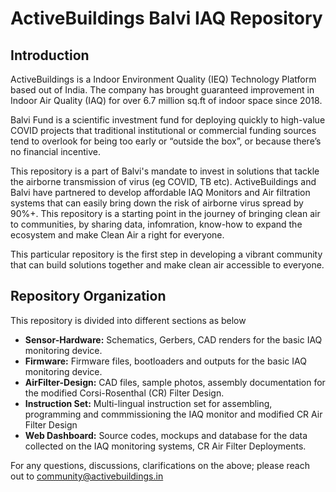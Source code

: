 
# ActiveBuildings Balvi IAQ Repository

## Introduction

ActiveBuildings is a Indoor Environment Quality (IEQ) Technology Platform based out of India. The company has brought guaranteed improvement in Indoor Air Quality (IAQ) for over 6.7 million sq.ft of indoor space since 2018.

Balvi Fund is a scientific investment fund for deploying quickly to high-value COVID projects that traditional institutional or commercial funding sources tend to overlook for being too early or “outside the box”, or because there’s no financial incentive. 

This repository is a part of Balvi's mandate to invest in solutions that tackle the airborne transmission of virus (eg COVID, TB etc). ActiveBuildings and Balvi have partnered to develop affordable IAQ Monitors and Air filtration systems that can easily bring down the risk of airborne virus spread by 90%+. This repository is a starting point in the journey of bringing clean air to communities, by sharing data, infomration, know-how to expand the ecosystem and make Clean Air a right for everyone.

This particular repository is the first step in developing a vibrant community that can build solutions together and make clean air accessible to everyone. 

## Repository Organization

This repository is divided into different sections as below

-  **Sensor-Hardware:** Schematics, Gerbers, CAD renders for the basic IAQ monitoring device.
-  **Firmware:** Firmware files, bootloaders and outputs for the basic IAQ monitoring device.
-  **AirFilter-Design:** CAD files, sample photos, assembly documentation for the modified Corsi-Rosenthal (CR) Filter Design.
-  **Instruction Set:** Multi-lingual instruction set for assembling, programming and commmissioning the IAQ monitor and modified CR Air Filter Design
-  **Web Dashboard:** Source codes, mockups and database for the data collected on the IAQ monitoring systems, CR Air Filter Deployments.

For any questions, discussions, clarifications on the above; please reach out to community@activebuildings.in

<!---
ActiveBuildings-Balvi-IAQ/ActiveBuildings-Balvi-IAQ is a ✨ special ✨ repository because its `README.md` (this file) appears on your GitHub profile.
You can click the Preview link to take a look at your changes.
--->
